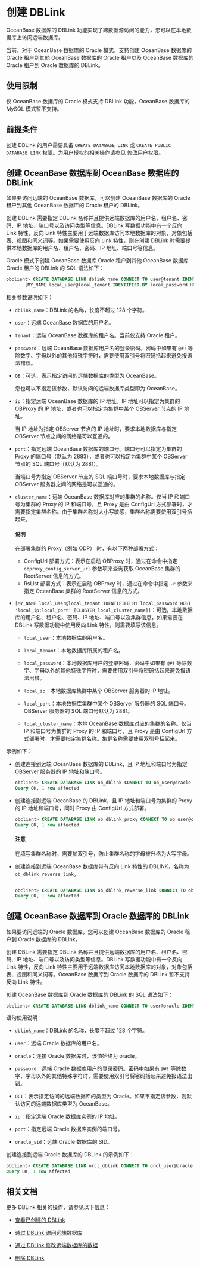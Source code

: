 # 创建 DBLink

OceanBase 数据库的 DBLink 功能实现了跨数据源访问的能力，您可以在本地数据库上访问远端数据库。

当前，对于 OceanBase 数据库的 Oracle 模式，支持创建 OceanBase 数据库的 Oracle 租户到其他 OceanBase 数据库的 Oracle 租户以及 OceanBase 数据库的 Oracle 租户到 Oracle 数据库的 DBLink。

## 使用限制

仅 OceanBase 数据库的 Oracle 模式支持 DBLink 功能，OceanBase 数据库的 MySQL 模式暂不支持。

## 前提条件

创建 DBLink 的用户需要具备 `CREATE DATABASE LINK` 或 `CREATE PUBLIC DATABASE LINK` 权限。为用户授权的相关操作请参见 [修改用户权限](../../../../6.manage/5.security-and-permissions/3.access-control/2.user-and-permission/3.permission-of-oracle-mode/7.modify-user-permissions-of-oracle-mode.md)。

## 创建 OceanBase 数据库到 OceanBase 数据库的 DBLink

如果要访问远端的 OceanBase 数据库，可以创建 OceanBase 数据库的 Oracle 租户到其他 OceanBase 数据库的 Oracle 租户的 DBLink。

创建 DBLink 需要指定 DBLink 名称并且提供远端数据库的用户名、租户名、密码、IP 地址、端口号以及访问类型等信息。DBLink 写数据功能中有一个反向 Link 特性，反向 Link 特性主要用于远端数据库访问本地数据库的对象，对象包括表、视图和同义词等。如果需要使用反向 Link 特性，则在创建 DBLink 时需要提供本地数据库的用户名、租户名、密码、IP 地址、端口号等信息。

Oracle 模式下创建 OceanBase 数据库 Oracle 租户到其他 OceanBase 数据库 Oracle 租户的 DBLink 的 SQL 语法如下：

```sql
obclient> CREATE DATABASE LINK dblink_name CONNECT TO user@tenant IDENTIFIED BY password [OB] HOST 'ip:port' [CLUSTER cluster_name] 
       [MY_NAME local_user@local_tenant IDENTIFIED BY local_password HOST 'local_ip:local_port' [CLUSTER local_cluster_name]];
```

相关参数说明如下：

* `dblink_name`：DBLink 的名称，长度不超过 128 个字符。

* `user`：远端 OceanBase 数据库的用户名。

* `tenant`：远端 OceanBase 数据库的租户名。当前仅支持 Oracle 租户。

* `password`：远端 OceanBase 数据库用户名的登录密码。密码中如果有 `@#!` 等除数字、字母以外的其他特殊字符时，需要使用双引号将密码括起来避免报语法错误。

* `OB`：可选，表示指定访问的远端数据库的类型为 OceanBase。

  您也可以不指定该参数，默认访问的远端数据库类型即为 OceanBase。
  
* `ip`：指定远端 OceanBase 数据库的 IP 地址。IP 地址可以指定为集群的 OBProxy 的 IP 地址，或者也可以指定为集群中某个 OBServer 节点的 IP 地址。

  当 IP 地址为指定 OBServer 节点的 IP 地址时，要求本地数据库与指定 OBServer 节点之间的网络是可以互通的。
  
* `port`：指定远端 OceanBase 数据库的端口号。端口号可以指定为集群的 Proxy 的端口号（默认为 2883），或者也可以指定为集群中某个 OBServer 节点的 SQL 端口号（默认为 2881）。

  当端口号为指定 OBServer 节点的 SQL 端口号时，要求本地数据库与指定 OBServer 服务器之间的网络是可以互通的。
  
* `cluster_name`：远端 OceanBase 数据库对应的集群的名称。仅当 IP 和端口号为集群的 Proxy 的 IP 和端口号，且 Proxy 是由 ConfigUrl 方式部署时，才需要指定集群名称。由于集群名称对大小写敏感，集群名称需要使用双引号括起来。

  <main id="notice" type='explain'>
  <h4>说明</h4>
  <p>在部署集群的 Proxy（例如 ODP） 时，有以下两种部署方式：</p>
  <ul>
  <li>ConfigUrl 部署方式：表示在启动 OBProxy 时，通过在命令中指定 <code>obproxy_config_server_url</code> 参数项来查询获取 OceanBase 集群的 RootServer 信息的方式。</li>
  <li>RsList 部署方式：表示在启动 OBProxy 时，通过在命令中指定 <code>-r</code> 参数来指定 OceanBase 集群的 RootServer 信息的方式。</li>
  </ul>
  </main>

* `[MY_NAME local_user@local_tenant IDENTIFIED BY local_password HOST 'local_ip:local_port' [CLUSTER local_cluster_name]]`：可选，本地数据库的用户名、租户名、密码、IP 地址、端口号以及集群信息，如果需要在 DBLink 写数据功能中使用反向 Link 特性，则需要填写该信息。

  * `local_user`：本地数据库的用户名。

  * `local_tenant`：本地数据库所属的租户名。

  * `local_password`：本地数据库用户的登录密码，密码中如果有 `@#!` 等除数字、字母以外的其他特殊字符时，需要使用双引号将密码括起来避免报语法出错。

  * `local_ip`：本地数据库集群中某个 OBServer 服务器的 IP 地址。

  * `local_port`：本地数据库集群中某个 OBServer 服务器的 SQL 端口号。OBServer 服务器的 SQL 端口号默认为 2881。

  * `local_cluster_name`：本地 OceanBase 数据库对应的集群的名称。仅当 IP 和端口号为集群的 Proxy 的 IP 和端口号，且 Proxy 是由 ConfigUrl 方式部署时，才需要指定集群名称。集群名称需要使用双引号括起来。

示例如下：

* 创建连接到远端 OceanBase 数据库的 DBLink，且 IP 地址和端口号为指定 OBServer 服务器的 IP 地址和端口号。

  ```sql
  obclient> CREATE DATABASE LINK ob_dblink CONNECT TO ob_user@oracle IDENTIFIED BY ****** OB HOST 'xx.xx.xx.xx:2881';
  Query OK, 1 row affected
  ```

* 创建连接到远端 OceanBase 的 DBLink，且 IP 地址和端口号为集群的 Proxy 的 IP 地址和端口号，同时 Proxy 由 ConfigUrl 方式部署。

  ```sql
  obclient> CREATE DATABASE LINK ob_dblink_proxy CONNECT TO ob_user@oracle IDENTIFIED BY ****** OB HOST 'xx.xx.xx.xx:2883' CLUSTER "ob410";
  Query OK, 1 row affected
  ```

  <main id="notice" type='notice'>
  <h4>注意</h4>
  <p>在填写集群名称时，需要加双引号，防止集群名称的字母被升格为大写字母。</p>
  </main>

* 创建连接到远端 OceanBase 数据库带有反向 Link 特性的 DBLINK，名称为 `ob_dblink_reverse_link`。

  ```sql

  obclient> CREATE DATABASE LINK ob_dblink_reverse_link CONNECT TO ob_user2@oracle IDENTIFIED BY ****** OB HOST  'xx.xx.xx.xx:2881' MY_NAME local_ob_user@oracle IDENTIFIED BY ****** HOST 'xx.xx.xx.xx:2881';
  Query OK, 1 row affected
  ```

## 创建 OceanBase 数据库到 Oracle 数据库的 DBLink

如果要访问远端的 Oracle 数据库，您可以创建 OceanBase 数据库的 Oracle 租户到 Oracle 数据库的 DBLink。

创建 DBLink 需要指定 DBLink 名称并且提供远端数据库的用户名、租户名、密码、IP 地址、端口号以及访问类型等信息。DBLink 写数据功能中有一个反向 Link 特性，反向 Link 特性主要用于远端数据库访问本地数据库的对象，对象包括表、视图和同义词等。OceanBase 数据库到 Oracle 数据库的 DBLink 暂不支持反向 Link 特性。

创建 OceanBase 数据库到 Oracle 数据库的 DBLink 的 SQL 语法如下：

```sql
obclient> CREATE DATABASE LINK dblink_name CONNECT TO user@oracle IDENTIFIED BY password OCI HOST 'ip:port/oracle_sid';
```

语句使用说明：

* `dblink_name`：DBLink 的名称，长度不超过 128 个字符。

* `user`：远端 Oracle 数据库的用户名。

* `oracle`：连接 Oracle 数据库时，该值始终为 oracle。

* `password`：远端 Oracle 数据库用户的登录密码。密码中如果有 `@#!` 等除数字、字母以外的其他特殊字符时，需要使用双引号将密码括起来避免报语法出错。

* `OCI`：表示指定访问的远端数据库的类型为 Oracle。如果不指定该参数，则默认访问的远端数据库类型为 OceanBase。

* `ip`：指定远端 Oracle 数据库实例的 IP 地址。

* `port`：指定远端 Oracle 数据库实例的端口号。

* `oracle_sid`：远端 Oracle 数据库的 SID。

创建连接到远端 Oracle 数据库的 DBLink 的示例如下：

```sql
obclient> CREATE DATABASE LINK orcl_dblink CONNECT TO orcl_user@oracle IDENTIFIED BY ****** OCI HOST 'xx.xx.xx.xx:1521/ORCL';
Query OK, 1 row affected
```

## 相关文档

更多 DBLink 相关的操作，请参见以下信息：

* [查看已创建的 DBLink](2.view-a-dblink-of-oracle-mode.md)

* [通过 DBLink 访问远端数据库](3.access-a-remote-database-by-a-dblink-of-oracle-mode.md)

* [通过 DBLink 修改远端数据库的数据](4.update-data-in-remote-database-by-a-dblink-of-oracle-mode.md)

* [删除 DBLink](5.delete-a-dblink-of-oracle-mode.md)
